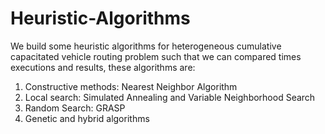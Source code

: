 # Heuristic-Algorithms
We build some heuristic algorithms for heterogeneous cumulative capacitated vehicle routing problem such that we can compared times executions and results, these algorithms are: 

1. Constructive methods: Nearest Neighbor Algorithm
2. Local search: Simulated Annealing and Variable Neighborhood Search
4. Random Search: GRASP 
5. Genetic and hybrid algorithms 
